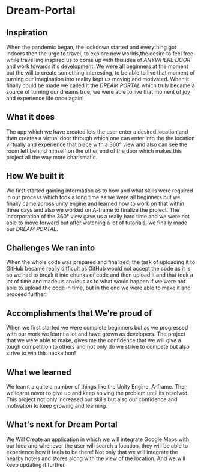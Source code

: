 # Dream-Portal
## Inspiration

When the pandemic began, the lockdown started and everything got indoors then the urge to travel, to explore new worlds,the desire to feel free while travelling inspired us to come up with this idea of *ANYWHERE DOOR*  and work towards it's development.
We were all beginners at the moment but the will to create something interesting, to be able to live that moment of turning our imagination into reality kept us moving and motivated. When it finally could be made we called it the *DREAM PORTAL* which truly became a source of turning our dreams true, we were able to live that moment of joy and experience life once again!

 ## What it does

The app which we have created lets the user enter a desired location and then creates a virtual door through which one can enter into the the location virtually and experience that place with a 360° view and also can see the room left behind himself on the other end of the door which makes this project all the way more charismatic.

## How We built it

We first started gaining information as to how and what skills were required in our process which took a long time as we were all beginners but we finally came across unity engine and learned how to work on that within three days and also we worked on A-frame to finalize the project. The incorporation of the 360° view gave us a really hard time and we were not able to move forward but after watching a lot of tutorials, we finally made our *DREAM PORTAL*.

## Challenges We ran into

When the whole code was prepared and finalized, the task of uploading it to GitHub became really difficult as GitHub would not accept the code as it is so we had to break it into chunks of code and then upload it and that took a lot of time and made us anxious as to what would happen if we were not able to upload the code in time, but in the end we were able to make it and proceed further.

## Accomplishments that We're proud of

When we first started we were complete beginners but as we progressed with our work we learnt a lot and have grown as developers. The project that we were able to make, gives me the confidence that we will give a tough competition to others and not only do we strive to compete but also strive to win this hackathon!

## What we learned

We learnt a quite a number of things like the Unity Engine, A-frame. 
Then we learnt never to give up and keep solving the problem until its resolved. This project not only increased our skills but also our confidence and motivation to keep growing and learning. 

## What's next for Dream Portal

We Will Create an application in which we will integrate Google Maps with our Idea and whenever the user will search a location, they will be able to experience how it feels to be there! Not only that we will integrate the nearby hotels and stores along with the view of the location.  And we will keep updating it further.

